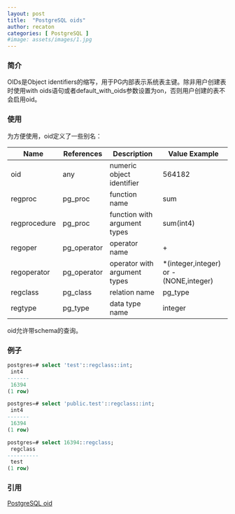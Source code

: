```yaml
---
layout: post
title:  "PostgreSQL oids"
author: recaton
categories: [ PostgreSQL ]
#image: assets/images/1.jpg
---
```


### 简介
OIDs是Object identifiers的缩写，用于PG内部表示系统表主键。除非用户创建表时使用with oids语句或者default_with_oids参数设置为on，否则用户创建的表不会启用oid。

### 使用
为方便使用，oid定义了一些别名：

Name | References | Description | Value Example
---|---|---|---
oid | any | numeric object identifier | 564182
regproc	| pg_proc |	function name |	sum
regprocedure |	pg_proc	| function with argument types |	sum(int4)
regoper	| pg_operator |	operator name |	+
regoperator	| pg_operator |	operator with argument types |	*(integer,integer) or -(NONE,integer)
regclass	| pg_class |	relation name |	pg_type
regtype	| pg_type |	data type name |	integer

oid允许带schema的查询。

### 例子
```sql
postgres=# select 'test'::regclass::int;
 int4
-------
 16394
(1 row)

postgres=# select 'public.test'::regclass::int;
 int4
-------
 16394
(1 row)

postgres=# select 16394::regclass;
 regclass
----------
 test
(1 row)
```
### 引用
[PostgreSQL oid](https://www.postgresql.org/docs/8.1/datatype-oid.html)